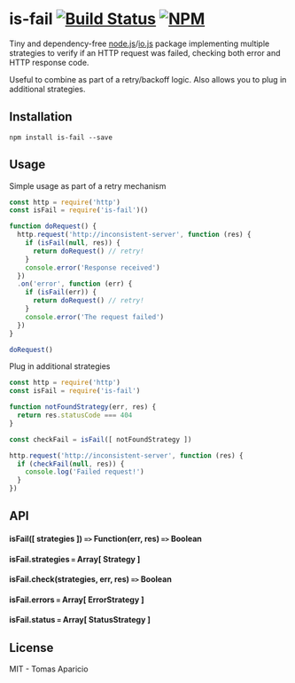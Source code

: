 # is-fail [![Build Status](https://api.travis-ci.org/h2non/is-fail.svg?branch=master&style=flat)](https://travis-ci.org/h2non/is-fail) [![NPM](https://img.shields.io/npm/v/is-fail.svg)](https://www.npmjs.org/package/is-fail)

Tiny and dependency-free [node.js](http://nodejs.org)/[io.js](http://iojs.org) package implementing multiple strategies to verify if an HTTP request was failed, checking both error and HTTP response code.

Useful to combine as part of a retry/backoff logic. Also allows you to plug in additional strategies.

## Installation

```
npm install is-fail --save
```

## Usage

Simple usage as part of a retry mechanism
```js
const http = require('http')
const isFail = require('is-fail')()

function doRequest() {
  http.request('http://inconsistent-server', function (res) {
    if (isFail(null, res)) {
      return doRequest() // retry!
    }
    console.error('Response received')
  })
  .on('error', function (err) {
    if (isFail(err)) {
      return doRequest() // retry!
    }
    console.error('The request failed')
  })
}

doRequest()
```

Plug in additional strategies

```js
const http = require('http')
const isFail = require('is-fail')

function notFoundStrategy(err, res) {
  return res.statusCode === 404
}

const checkFail = isFail([ notFoundStrategy ])

http.request('http://inconsistent-server', function (res) {
  if (checkFail(null, res)) {
    console.log('Failed request!')
  }
})
```

## API

#### isFail([ strategies ]) `=>` Function(err, res) `=>` Boolean

#### isFail.strategies `=` Array[ Strategy ]

#### isFail.check(strategies, err, res) `=>` Boolean

#### isFail.errors `=` Array[ ErrorStrategy ]

#### isFail.status `=` Array[ StatusStrategy ]

## License

MIT - Tomas Aparicio
